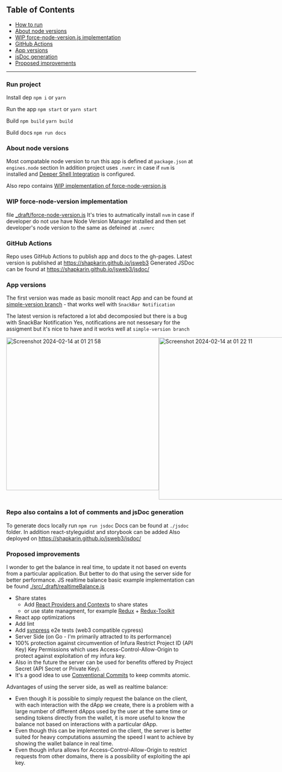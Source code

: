 ## Table of Contents  
- [How to run](#run-project)  
- [About node versions](#about-node-versions)
- [WIP force-node-version.js implementation](#wip-force-node-version-implementation)
- [GitHub Actions](#github-actions)
- [App versions](#app-versions)
- [jsDoc generation](#repo-also-contains-a-lot-of-comments-and-jsdoc-generation)
- [Proposed improvements](#proposed-improvements)

---

### Run project
Install dep
`npm i`
or 
`yarn`

Run the app
`npm start`
or
`yarn start`

Build
`npm build`
`yarn build`

Build docs
`npm run docs`

### About node versions
Most compatable node version to run this app is defined at `package.json` at `engines.node` section
In addition project uses `.nvmrc` in case if `nvm` is installed and [Deeper Shell Integration](https://github.com/nvm-sh/nvm?tab=readme-ov-file#deeper-shell-integration) is configured.

Also repo contains [WIP implementation of force-node-version.js](#wip-force-node-version.js-implementation)

### WIP force-node-version implementation
file [_draft/force-node-version.js](https://github.com/shapkarin/jsweb3/blob/main/_draft/force-node-version.js)
It's tries to autmatically install `nvm` in case if developer do not use have Node Version Manager installed
and then set developer's node version to the same as defeined at `.nvmrc`

### GitHub Actions
Repo uses GitHub Actions to publish app and docs to the gh-pages.
Latest version is published at https://shapkarin.github.io/jsweb3
Generated JSDoc can be found at https://shapkarin.github.io/jsweb3/jsdoc/

### App versions
The first version was made as basic monolit react App 
and can be found at [simple-version branch](https://github.com/shapkarin/jsweb3/tree/simple-version) - that works well with `SnackBar Notification`

The latest version is refactored a lot abd decomposied but there is a bug with SnackBar Notification 
Yes, notifications are not nessesary for the assigment but it's nice to have and it works well at `simple-version branch`

<div style="display: flex; flex-direction: row;">
  <img width="405" alt="Screenshot 2024-02-14 at 01 21 58" src="https://github.com/shapkarin/jsweb3/assets/1463086/77a8122a-ee3d-4559-b866-0b098b9d91dc">
  <img width="430" alt="Screenshot 2024-02-14 at 01 22 11" src="https://github.com/shapkarin/jsweb3/assets/1463086/ad237dff-8bff-4a80-84cb-e2506603566b">
</div>

### Repo also contains a lot of comments and jsDoc generation
To generate docs locally run `npm run jsdoc`
Docs can be found at `./jsdoc` folder.
In addition react-styleguidist and storybook can be added 
Also deployed on https://shapkarin.github.io/jsweb3/jsdoc/

### Proposed improvements
I wonder to get the balance in real time, to update it not based on events from a particular application.
But better to do that using the server side for better performance.
JS realtime balance basic example implementation can be found [./src/_draft/realtimeBalance.js](https://github.com/shapkarin/jsweb3/blob/main/src/_draft/realtimeBalance.js)

- Share states
  - Add [React Providers and Contexts](https://react.dev/reference/react/createContext) to share states
  - or use state managment, for example [Redux](https://redux.js.org/) + [Redux-Toolkit](https://redux-toolkit.js.org/)
- React app optimizations
- Add lint
- Add [synpress](https://github.com/Synthetixio/synpress) e2e tests (web3 compatible cypress)
- Server Side (on Go - I'm primarily attracted to its performance) 
- 100% protection against circumvention of Infura Restrict Project ID (API Key) Key Permissions which uses Access-Control-Allow-Origin to protect against exploitation of my infura key.
- Also in the future the server can be used for benefits offered by Project Secret (API Secret or Private Key).
- It's a good idea to use [Conventional Commits](https://www.conventionalcommits.org/en/v1.0.0/) to keep commits atomic.

Advantages of using the server side, as well as realtime balance:
- Even though it is possible to simply request the balance on the client, with each interaction with the dApp we create, there is a problem with a large number of different dApps used by the user at the same time or sending tokens directly from the wallet, it is more useful to know the balance not based on interactions with a particular dApp. 
- Even though this can be implemented on the client, the server is better suited for heavy computations assuming the speed I want to achieve by showing the wallet balance in real time. 
- Even though infura allows for Access-Control-Allow-Origin to restrict requests from other domains, there is a possibility of exploiting the api key.
